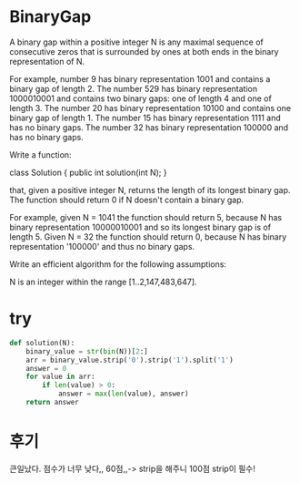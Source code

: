 # BinaryGap

A binary gap within a positive integer N is any maximal sequence of consecutive zeros that is surrounded by ones at both ends in the binary representation of N.

For example, number 9 has binary representation 1001 and contains a binary gap of length 2. The number 529 has binary representation 1000010001 and contains two binary gaps: one of length 4 and one of length 3. The number 20 has binary representation 10100 and contains one binary gap of length 1. The number 15 has binary representation 1111 and has no binary gaps. The number 32 has binary representation 100000 and has no binary gaps.

Write a function:

class Solution { public int solution(int N); }

that, given a positive integer N, returns the length of its longest binary gap. The function should return 0 if N doesn't contain a binary gap.

For example, given N = 1041 the function should return 5, because N has binary representation 10000010001 and so its longest binary gap is of length 5. Given N = 32 the function should return 0, because N has binary representation '100000' and thus no binary gaps.

Write an efficient algorithm for the following assumptions:

N is an integer within the range [1..2,147,483,647].

# try

```python
def solution(N):
    binary_value = str(bin(N))[2:]
    arr = binary_value.strip('0').strip('1').split('1')
    answer = 0
    for value in arr:
        if len(value) > 0:
            answer = max(len(value), answer)
    return answer

```

# 후기

큰일났다. 점수가 너무 낮다,,
60점,,-> strip을 해주니 100점 strip이 필수!
